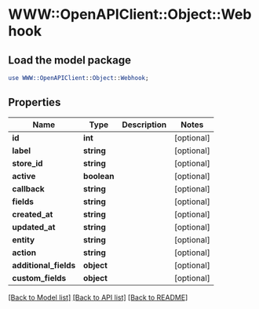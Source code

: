 # WWW::OpenAPIClient::Object::Webhook

## Load the model package
```perl
use WWW::OpenAPIClient::Object::Webhook;
```

## Properties
Name | Type | Description | Notes
------------ | ------------- | ------------- | -------------
**id** | **int** |  | [optional] 
**label** | **string** |  | [optional] 
**store_id** | **string** |  | [optional] 
**active** | **boolean** |  | [optional] 
**callback** | **string** |  | [optional] 
**fields** | **string** |  | [optional] 
**created_at** | **string** |  | [optional] 
**updated_at** | **string** |  | [optional] 
**entity** | **string** |  | [optional] 
**action** | **string** |  | [optional] 
**additional_fields** | **object** |  | [optional] 
**custom_fields** | **object** |  | [optional] 

[[Back to Model list]](../README.md#documentation-for-models) [[Back to API list]](../README.md#documentation-for-api-endpoints) [[Back to README]](../README.md)


